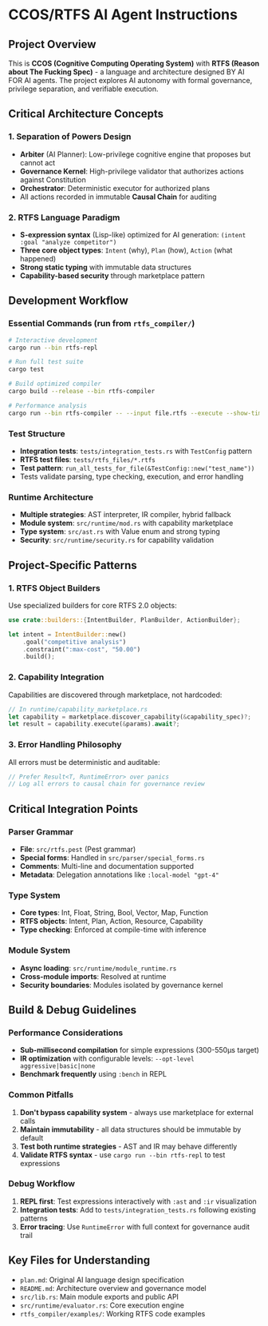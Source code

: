 # CCOS/RTFS AI Agent Instructions

## Project Overview
This is **CCOS (Cognitive Computing Operating System)** with **RTFS (Reason about The Fucking Spec)** - a language and architecture designed BY AI FOR AI agents. The project explores AI autonomy with formal governance, privilege separation, and verifiable execution.

## Critical Architecture Concepts

### 1. Separation of Powers Design
- **Arbiter** (AI Planner): Low-privilege cognitive engine that proposes but cannot act
- **Governance Kernel**: High-privilege validator that authorizes actions against Constitution
- **Orchestrator**: Deterministic executor for authorized plans
- All actions recorded in immutable **Causal Chain** for auditing

### 2. RTFS Language Paradigm
- **S-expression syntax** (Lisp-like) optimized for AI generation: `(intent :goal "analyze competitor")`
- **Three core object types**: `Intent` (why), `Plan` (how), `Action` (what happened)
- **Strong static typing** with immutable data structures
- **Capability-based security** through marketplace pattern

## Development Workflow

### Essential Commands (run from `rtfs_compiler/`)
```bash
# Interactive development
cargo run --bin rtfs-repl

# Run full test suite
cargo test

# Build optimized compiler
cargo build --release --bin rtfs-compiler

# Performance analysis
cargo run --bin rtfs-compiler -- --input file.rtfs --execute --show-timing --show-stats
```

### Test Structure
- **Integration tests**: `tests/integration_tests.rs` with `TestConfig` pattern
- **RTFS test files**: `tests/rtfs_files/*.rtfs` 
- **Test pattern**: `run_all_tests_for_file(&TestConfig::new("test_name"))`
- Tests validate parsing, type checking, execution, and error handling

### Runtime Architecture
- **Multiple strategies**: AST interpreter, IR compiler, hybrid fallback
- **Module system**: `src/runtime/mod.rs` with capability marketplace
- **Type system**: `src/ast.rs` with Value enum and strong typing
- **Security**: `src/runtime/security.rs` for capability validation

## Project-Specific Patterns

### 1. RTFS Object Builders
Use specialized builders for core RTFS 2.0 objects:
```rust
use crate::builders::{IntentBuilder, PlanBuilder, ActionBuilder};

let intent = IntentBuilder::new()
    .goal("competitive analysis")
    .constraint(":max-cost", "50.00")
    .build();
```

### 2. Capability Integration
Capabilities are discovered through marketplace, not hardcoded:
```rust
// In runtime/capability_marketplace.rs
let capability = marketplace.discover_capability(&capability_spec)?;
let result = capability.execute(&params).await?;
```

### 3. Error Handling Philosophy
All errors must be deterministic and auditable:
```rust
// Prefer Result<T, RuntimeError> over panics
// Log all errors to causal chain for governance review
```

## Critical Integration Points

### Parser Grammar
- **File**: `src/rtfs.pest` (Pest grammar)
- **Special forms**: Handled in `src/parser/special_forms.rs`
- **Comments**: Multi-line and documentation supported
- **Metadata**: Delegation annotations like `:local-model "gpt-4"`

### Type System
- **Core types**: Int, Float, String, Bool, Vector, Map, Function
- **RTFS objects**: Intent, Plan, Action, Resource, Capability
- **Type checking**: Enforced at compile-time with inference

### Module System
- **Async loading**: `src/runtime/module_runtime.rs`
- **Cross-module imports**: Resolved at runtime
- **Security boundaries**: Modules isolated by governance kernel

## Build & Debug Guidelines

### Performance Considerations
- **Sub-millisecond compilation** for simple expressions (300-550μs target)
- **IR optimization** with configurable levels: `--opt-level aggressive|basic|none`
- **Benchmark frequently** using `:bench` in REPL

### Common Pitfalls
1. **Don't bypass capability system** - always use marketplace for external calls
2. **Maintain immutability** - all data structures should be immutable by default
3. **Test both runtime strategies** - AST and IR may behave differently
4. **Validate RTFS syntax** - use `cargo run --bin rtfs-repl` to test expressions

### Debug Workflow
1. **REPL first**: Test expressions interactively with `:ast` and `:ir` visualization
2. **Integration tests**: Add to `tests/integration_tests.rs` following existing patterns
3. **Error tracing**: Use `RuntimeError` with full context for governance audit trail

## Key Files for Understanding
- `plan.md`: Original AI language design specification
- `README.md`: Architecture overview and governance model
- `src/lib.rs`: Main module exports and public API
- `src/runtime/evaluator.rs`: Core execution engine
- `rtfs_compiler/examples/`: Working RTFS code examples
